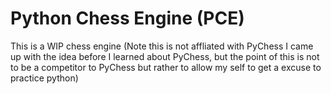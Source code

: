 # Python Chess Engine (PCE)
This is a WIP chess engine (Note this is not affliated with PyChess I came up with the idea before I learned 
about PyChess, but the point of this is not to be a competitor to PyChess but rather to allow my self to get a 
excuse to practice python)


